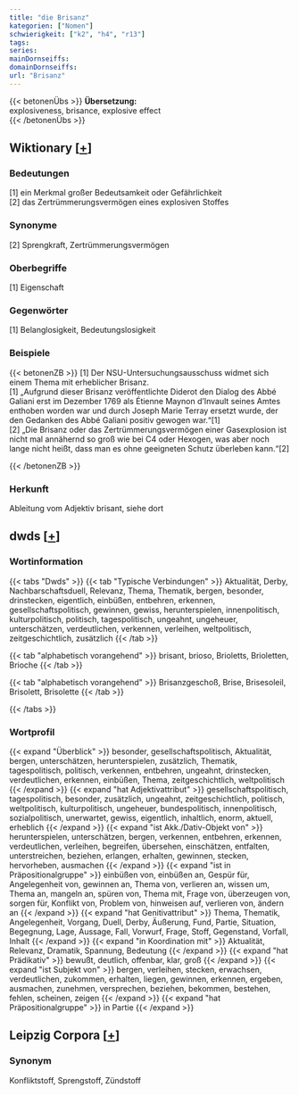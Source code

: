 ```yaml
---
title: "die Brisanz"
kategorien: ["Nomen"]
schwierigkeit: ["k2", "h4", "r13"]
tags:
series:
mainDornseiffs:
domainDornseiffs:
url: "Brisanz"
---
```


{{< betonenÜbs >}}
**Übersetzung:**  
explosiveness, brisance, explosive  effect  
{{< /betonenÜbs >}}

## Wiktionary [[+](https://de.wiktionary.org/wiki/Brisanz)]

### Bedeutungen
[1] ein Merkmal großer Bedeutsamkeit oder Gefährlichkeit  
[2] das Zertrümmerungsvermögen eines explosiven Stoffes  

### Synonyme
[2] Sprengkraft, Zertrümmerungsvermögen  

### Oberbegriffe
[1] Eigenschaft  

### Gegenwörter
[1] Belanglosigkeit, Bedeutungslosigkeit  

### Beispiele
{{< betonenZB >}}
[1] Der NSU-Untersuchungsausschuss widmet sich einem Thema mit erheblicher Brisanz.  
[1] „Aufgrund dieser Brisanz veröffentlichte Diderot den Dialog des Abbé Galiani erst im Dezember 1769 als Étienne Maynon d’Invault seines Amtes enthoben worden war und durch Joseph Marie Terray ersetzt wurde, der den Gedanken des Abbé Galiani positiv gewogen war.“[1]  
[2] „Die Brisanz oder das Zertrümmerungsvermögen einer Gasexplosion ist nicht mal annähernd so groß wie bei C4 oder Hexogen, was aber noch lange nicht heißt, dass man es ohne geeigneten Schutz überleben kann.“[2]  

{{< /betonenZB >}}
### Herkunft
Ableitung vom Adjektiv brisant, siehe dort  



## dwds [[+](https://www.dwds.de/wb/Brisanz)]

### Wortinformation
{{< tabs "Dwds" >}}
{{< tab "Typische Verbindungen" >}}
Aktualität, Derby, Nachbarschaftsduell, Relevanz, Thema, Thematik, bergen, besonder, drinstecken, eigentlich, einbüßen, entbehren, erkennen, gesellschaftspolitisch, gewinnen, gewiss, herunterspielen, innenpolitisch, kulturpolitisch, politisch, tagespolitisch, ungeahnt, ungeheuer, unterschätzen, verdeutlichen, verkennen, verleihen, weltpolitisch, zeitgeschichtlich, zusätzlich
{{< /tab >}}

{{< tab "alphabetisch vorangehend" >}}
brisant, brioso, Brioletts, Brioletten, Brioche
{{< /tab >}}

{{< tab "alphabetisch vorangehend" >}}
Brisanzgeschoß, Brise, Brisesoleil, Brisolett, Brisolette
{{< /tab >}}

{{< /tabs >}}

### Wortprofil
{{< expand "Überblick" >}} besonder, gesellschaftspolitisch, Aktualität, bergen, unterschätzen, herunterspielen, zusätzlich, Thematik, tagespolitisch, politisch, verkennen, entbehren, ungeahnt, drinstecken, verdeutlichen, erkennen, einbüßen, Thema, zeitgeschichtlich, weltpolitisch {{< /expand >}}
{{< expand "hat Adjektivattribut" >}} gesellschaftspolitisch, tagespolitisch, besonder, zusätzlich, ungeahnt, zeitgeschichtlich, politisch, weltpolitisch, kulturpolitisch, ungeheuer, bundespolitisch, innenpolitisch, sozialpolitisch, unerwartet, gewiss, eigentlich, inhaltlich, enorm, aktuell, erheblich {{< /expand >}}
{{< expand "ist Akk./Dativ-Objekt von" >}} herunterspielen, unterschätzen, bergen, verkennen, entbehren, erkennen, verdeutlichen, verleihen, begreifen, übersehen, einschätzen, entfalten, unterstreichen, beziehen, erlangen, erhalten, gewinnen, stecken, hervorheben, ausmachen {{< /expand >}}
{{< expand "ist in Präpositionalgruppe" >}} einbüßen von, einbüßen an, Gespür für, Angelegenheit von, gewinnen an, Thema von, verlieren an, wissen um, Thema an, mangeln an, spüren von, Thema mit, Frage von, überzeugen von, sorgen für, Konflikt von, Problem von, hinweisen auf, verlieren von, ändern an {{< /expand >}}
{{< expand "hat Genitivattribut" >}} Thema, Thematik, Angelegenheit, Vorgang, Duell, Derby, Äußerung, Fund, Partie, Situation, Begegnung, Lage, Aussage, Fall, Vorwurf, Frage, Stoff, Gegenstand, Vorfall, Inhalt {{< /expand >}}
{{< expand "in Koordination mit" >}} Aktualität, Relevanz, Dramatik, Spannung, Bedeutung {{< /expand >}}
{{< expand "hat Prädikativ" >}} bewußt, deutlich, offenbar, klar, groß {{< /expand >}}
{{< expand "ist Subjekt von" >}} bergen, verleihen, stecken, erwachsen, verdeutlichen, zukommen, erhalten, liegen, gewinnen, erkennen, ergeben, ausmachen, zunehmen, versprechen, beziehen, bekommen, bestehen, fehlen, scheinen, zeigen {{< /expand >}}
{{< expand "hat Präpositionalgruppe" >}} in Partie {{< /expand >}}

## Leipzig Corpora [[+](https://corpora.uni-leipzig.de/en/res?word=Brisanz&corpusId=deu_newscrawl-public_2018)]


### Synonym
Konfliktstoff, Sprengstoff, Zündstoff

